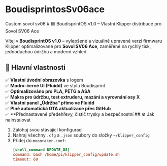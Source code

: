 # BoudisprintosSv06ace
Custom sovol sv06 # 🟦 BoudisprintOS v1.0 – Vlastní Klipper distribuce pro Sovol SV06 Ace

Vítej v **BoudisprintOS v1.0** – vylepšené a vizuálně upravené verzi firmwaru Klipper optimalizované pro **Sovol SV06 Ace**, zaměřené na rychlý tisk, jednoduchou údržbu a moderní vzhled.

## 🔧 Hlavní vlastnosti

✅ **Vlastní úvodní obrazovka** s logem  
✅ **Modro-černé UI (Fluidd)** ve stylu Boudisprint  
✅ **Optimalizováno pro PLA, PETG a ASA**  
✅ **Makra pro údržbu, test extruderu, mazání a vyrovnání osy X**  
✅ **Vlastní panel „Údržba“ přímo ve Fluidd**  
✅ **Plně automatická OTA aktualizace přes GitHub**  
✅ **Přednastavené předehřevy, čistič trysky a bezpečnostní ## ⚙️ Jak nainstalovat

1. Zálohuj svou stávající konfiguraci
2. Nahraj všechny `.cfg` a `.json` soubory do složky `~/klipper_config`
3. Přidej do `moonraker.conf`:
   ```ini
   [shell_command UPDATE_OS]
   command: bash /home/pi/klipper_config/update.sh
   timeout: 60
